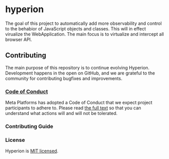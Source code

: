 # hyperion

The goal of this project to automatically add more observability and control to the behabior of JavaScript objects and classes.
This will in effect virualize the WebApplication.
The main focus is to virtualize and intercept all browser API.


## Contributing

The main purpose of this repository is to continue evolving Hyperion. Development happens in the open on GitHub, and we are grateful to the community for contributing bugfixes and improvements.

### [Code of Conduct](https://code.fb.com/codeofconduct)

Meta Platforms has adopted a Code of Conduct that we expect project participants to adhere to. Please read [the full text](https://code.fb.com/codeofconduct) so that you can understand what actions will and will not be tolerated.

### Contributing Guide
<TBD>

### License

Hyperion is [MIT licensed](./LICENSE).
